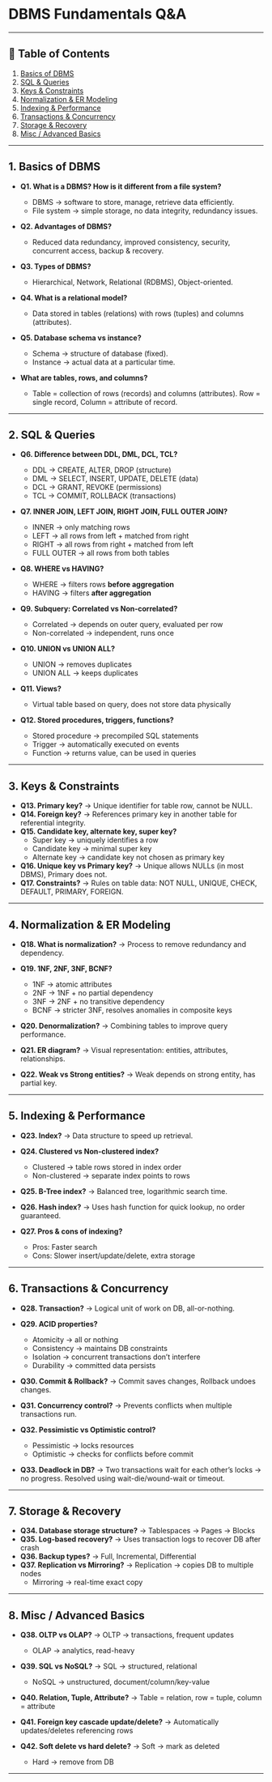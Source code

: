 # DBMS Fundamentals Q&A 

---

## 📌 Table of Contents
1. [Basics of DBMS](#1-basics-of-dbms)  
2. [SQL & Queries](#2-sql--queries)  
3. [Keys & Constraints](#3-keys--constraints)  
4. [Normalization & ER Modeling](#4-normalization--er-modeling)  
5. [Indexing & Performance](#5-indexing--performance)  
6. [Transactions & Concurrency](#6-transactions--concurrency)  
7. [Storage & Recovery](#7-storage--recovery)  
8. [Misc / Advanced Basics](#8-misc--advanced-basics)  

---

## 1. Basics of DBMS

- **Q1. What is a DBMS? How is it different from a file system?**  
  - DBMS → software to store, manage, retrieve data efficiently.  
  - File system → simple storage, no data integrity, redundancy issues.  

- **Q2. Advantages of DBMS?**  
  - Reduced data redundancy, improved consistency, security, concurrent access, backup & recovery.  

- **Q3. Types of DBMS?**  
  - Hierarchical, Network, Relational (RDBMS), Object-oriented.  

- **Q4. What is a relational model?**  
  - Data stored in tables (relations) with rows (tuples) and columns (attributes).  

- **Q5. Database schema vs instance?**  
  - Schema → structure of database (fixed).  
  - Instance → actual data at a particular time.
 
- **What are tables, rows, and columns?**
  - Table = collection of rows (records) and columns (attributes). Row = single record, Column = attribute of record.

---

## 2. SQL & Queries

- **Q6. Difference between DDL, DML, DCL, TCL?**  
  - DDL → CREATE, ALTER, DROP (structure)  
  - DML → SELECT, INSERT, UPDATE, DELETE (data)  
  - DCL → GRANT, REVOKE (permissions)  
  - TCL → COMMIT, ROLLBACK (transactions)  

- **Q7. INNER JOIN, LEFT JOIN, RIGHT JOIN, FULL OUTER JOIN?**  
  - INNER → only matching rows  
  - LEFT → all rows from left + matched from right  
  - RIGHT → all rows from right + matched from left  
  - FULL OUTER → all rows from both tables  

- **Q8. WHERE vs HAVING?**  
  - WHERE → filters rows **before aggregation**  
  - HAVING → filters **after aggregation**  

- **Q9. Subquery: Correlated vs Non-correlated?**  
  - Correlated → depends on outer query, evaluated per row  
  - Non-correlated → independent, runs once  

- **Q10. UNION vs UNION ALL?**  
  - UNION → removes duplicates  
  - UNION ALL → keeps duplicates  

- **Q11. Views?**  
  - Virtual table based on query, does not store data physically  

- **Q12. Stored procedures, triggers, functions?**  
  - Stored procedure → precompiled SQL statements  
  - Trigger → automatically executed on events  
  - Function → returns value, can be used in queries  

---

## 3. Keys & Constraints

- **Q13. Primary key?** → Unique identifier for table row, cannot be NULL.  
- **Q14. Foreign key?** → References primary key in another table for referential integrity.  
- **Q15. Candidate key, alternate key, super key?**  
  - Super key → uniquely identifies a row  
  - Candidate key → minimal super key  
  - Alternate key → candidate key not chosen as primary key  
- **Q16. Unique key vs Primary key?** → Unique allows NULLs (in most DBMS), Primary does not.  
- **Q17. Constraints?** → Rules on table data: NOT NULL, UNIQUE, CHECK, DEFAULT, PRIMARY, FOREIGN.  

---

## 4. Normalization & ER Modeling

- **Q18. What is normalization?** → Process to remove redundancy and dependency.  
- **Q19. 1NF, 2NF, 3NF, BCNF?**  
  - 1NF → atomic attributes  
  - 2NF → 1NF + no partial dependency  
  - 3NF → 2NF + no transitive dependency  
  - BCNF → stricter 3NF, resolves anomalies in composite keys  

- **Q20. Denormalization?** → Combining tables to improve query performance.  
- **Q21. ER diagram?** → Visual representation: entities, attributes, relationships.  
- **Q22. Weak vs Strong entities?** → Weak depends on strong entity, has partial key.  

---

## 5. Indexing & Performance

- **Q23. Index?** → Data structure to speed up retrieval.  
- **Q24. Clustered vs Non-clustered index?**  
  - Clustered → table rows stored in index order  
  - Non-clustered → separate index points to rows  

- **Q25. B-Tree index?** → Balanced tree, logarithmic search time.  
- **Q26. Hash index?** → Uses hash function for quick lookup, no order guaranteed.  
- **Q27. Pros & cons of indexing?**  
  - Pros: Faster search  
  - Cons: Slower insert/update/delete, extra storage  

---

## 6. Transactions & Concurrency

- **Q28. Transaction?** → Logical unit of work on DB, all-or-nothing.  
- **Q29. ACID properties?**  
  - Atomicity → all or nothing  
  - Consistency → maintains DB constraints  
  - Isolation → concurrent transactions don’t interfere  
  - Durability → committed data persists  

- **Q30. Commit & Rollback?** → Commit saves changes, Rollback undoes changes.  
- **Q31. Concurrency control?** → Prevents conflicts when multiple transactions run.  
- **Q32. Pessimistic vs Optimistic control?**  
  - Pessimistic → locks resources  
  - Optimistic → checks for conflicts before commit  

- **Q33. Deadlock in DB?** → Two transactions wait for each other’s locks → no progress. Resolved using wait-die/wound-wait or timeout.  

---

## 7. Storage & Recovery

- **Q34. Database storage structure?** → Tablespaces → Pages → Blocks  
- **Q35. Log-based recovery?** → Uses transaction logs to recover DB after crash  
- **Q36. Backup types?** → Full, Incremental, Differential  
- **Q37. Replication vs Mirroring?** → Replication → copies DB to multiple nodes  
  - Mirroring → real-time exact copy  

---

## 8. Misc / Advanced Basics

- **Q38. OLTP vs OLAP?** → OLTP → transactions, frequent updates  
  - OLAP → analytics, read-heavy  

- **Q39. SQL vs NoSQL?** → SQL → structured, relational  
  - NoSQL → unstructured, document/column/key-value  

- **Q40. Relation, Tuple, Attribute?** → Table = relation, row = tuple, column = attribute  
- **Q41. Foreign key cascade update/delete?** → Automatically updates/deletes referencing rows  
- **Q42. Soft delete vs hard delete?** → Soft → mark as deleted  
  - Hard → remove from DB  

---
